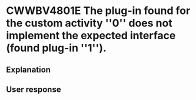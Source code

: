 # CWWBV4801E The plug-in found for the custom activity ''0'' does not implement the expected interface (found plug-in ''1'').

## Explanation

## User response